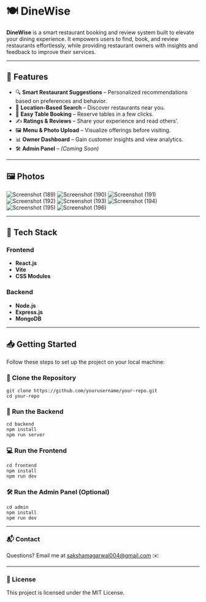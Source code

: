 # 🍽️ DineWise

**DineWise** is a smart restaurant booking and review system built to elevate your dining experience. It empowers users to find, book, and review restaurants effortlessly, while providing restaurant owners with insights and feedback to improve their services.

---

## 🌟 Features

- 🔍 **Smart Restaurant Suggestions** – Personalized recommendations based on preferences and behavior.
- 📍 **Location-Based Search** – Discover restaurants near you.
- 📅 **Easy Table Booking** – Reserve tables in a few clicks.
- ✍️ **Ratings & Reviews** – Share your experience and read others’.
- 🖼️ **Menu & Photo Upload** – Visualize offerings before visiting.
- 📊 **Owner Dashboard** – Gain customer insights and view analytics.
- 🛠️ **Admin Panel** – *(Coming Soon)*

---

## 🖼️ Photos 
![Screenshot (189)](https://github.com/user-attachments/assets/7790daae-eb7e-4cf3-a19c-14c3bc7f0612)
![Screenshot (190)](https://github.com/user-attachments/assets/e35a1e16-5027-4c40-b67b-1b113cea995e)
![Screenshot (191)](https://github.com/user-attachments/assets/41e9e39c-0de2-4647-8ce3-eac4986f8b1a)
![Screenshot (192)](https://github.com/user-attachments/assets/3aa7e919-2d30-4c18-b3b9-316987ac340a)
![Screenshot (193)](https://github.com/user-attachments/assets/461ff882-61c3-4b9c-8c18-50b28193e57f)
![Screenshot (194)](https://github.com/user-attachments/assets/1d7d121d-1c0e-49be-87be-ca259f33607b)
![Screenshot (195)](https://github.com/user-attachments/assets/6ebc073e-0dec-444c-9657-d040799d93a5)
![Screenshot (196)](https://github.com/user-attachments/assets/f83efcaf-2b40-4873-b2e0-5ce46493da96)


---
## 🧰 Tech Stack

### Frontend
- **React.js**
- **Vite**
- **CSS Modules**

### Backend
- **Node.js**
- **Express.js**
- **MongoDB**

---

## 📥 Getting Started

Follow these steps to set up the project on your local machine:

### 🔁 Clone the Repository

```
git clone https://github.com/yourusername/your-repo.git
cd your-repo

```

### 🚀 Run the Backend

```
cd backend
npm install
npm run server

```

### 💻 Run the Frontend

```
cd frontend
npm install
npm run dev

```

### 🛠️ Run the Admin Panel (Optional)

```
cd admin
npm install
npm run dev

```

---

### 📬 Contact
  Questions? Email me at sakshamagarwal004@gmail.com ✉️

---

### 📄 License
This project is licensed under the MIT License.


